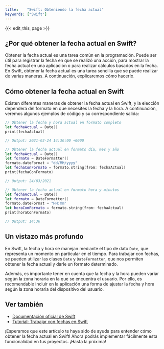 ```yaml
---
title:    "Swift: Obteniendo la fecha actual"
keywords: ["Swift"]
---
```


{{< edit_this_page >}}

## ¿Por qué obtener la fecha actual en Swift?

Obtener la fecha actual es una tarea común en la programación. Puede ser útil para registrar la fecha en que se realizó una acción, para mostrar la fecha actual en una aplicación o para realizar cálculos basados en la fecha. En Swift, obtener la fecha actual es una tarea sencilla que se puede realizar de varias maneras. A continuación, explicaremos cómo hacerlo.

## Cómo obtener la fecha actual en Swift

Existen diferentes maneras de obtener la fecha actual en Swift, y la elección dependerá del formato en que necesites la fecha y la hora. A continuación, veremos algunos ejemplos de código y su correspondiente salida:

```Swift
// Obtener la fecha y hora actual en formato completo
let fechaActual = Date()
print(fechaActual)

// Output: 2021-03-24 14:30:00 +0000
```

```Swift
// Obtener la fecha actual en formato día, mes y año
let fechaActual = Date()
let formato = DateFormatter()
formato.dateFormat = "dd/MM/yyyy"
let fechaConFormato = formato.string(from: fechaActual)
print(fechaConFormato)

// Output: 24/03/2021
```

```Swift
// Obtener la fecha actual en formato hora y minutos
let fechaActual = Date()
let formato = DateFormatter()
formato.dateFormat = "HH:mm"
let horaConFormato = formato.string(from: fechaActual)
print(horaConFormato)

// Output: 14:30
```

## Un vistazo más profundo

En Swift, la fecha y hora se manejan mediante el tipo de dato `Date`, que representa un momento en particular en el tiempo. Para trabajar con fechas, se pueden utilizar las clases `Date` y `DateFormatter`, que nos permiten obtener la fecha actual y darle un formato determinado.

Además, es importante tener en cuenta que la fecha y la hora pueden variar según la zona horaria en la que se encuentra el usuario. Por ello, es recomendable incluir en la aplicación una forma de ajustar la fecha y hora según la zona horaria del dispositivo del usuario.

## Ver también

- [Documentación oficial de Swift](https://docs.swift.org/swift-book/LanguageGuide/TheBasics.html)
- [Tutorial: Trabajar con fechas en Swift](https://www.appcoda.com/es/ejemplos-swift-trabajar-con-fechas/)

¡Esperamos que este artículo te haya sido de ayuda para entender cómo obtener la fecha actual en Swift! Ahora podrás implementar fácilmente esta funcionalidad en tus proyectos. ¡Hasta la próxima!